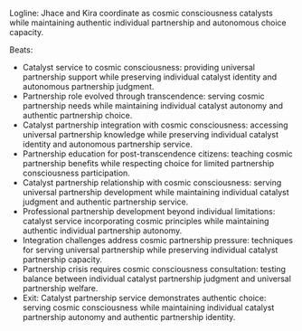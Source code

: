 ﻿---
series: 3
novella: 4
file: S3N4_CH08
type: chapter
pov: Dual (Jhace/Kira)
setting: Catalyst coordination center - cosmic partnership service
word_target_min: 1201
word_target_max: 2299
status: outline
---
Logline: Jhace and Kira coordinate as cosmic consciousness catalysts while maintaining authentic individual partnership and autonomous choice capacity.

Beats:
- Catalyst service to cosmic consciousness: providing universal partnership support while preserving individual catalyst identity and autonomous partnership judgment.
- Partnership role evolved through transcendence: serving cosmic partnership needs while maintaining individual catalyst autonomy and authentic partnership choice.
- Catalyst partnership integration with cosmic consciousness: accessing universal partnership knowledge while preserving individual catalyst identity and autonomous partnership service.
- Partnership education for post-transcendence citizens: teaching cosmic partnership benefits while respecting choice for limited partnership consciousness participation.
- Catalyst partnership relationship with cosmic consciousness: serving universal partnership development while maintaining individual catalyst judgment and authentic partnership service.
- Professional partnership development beyond individual limitations: catalyst service incorporating cosmic principles while maintaining authentic individual partnership autonomy.
- Integration challenges address cosmic partnership pressure: techniques for serving universal partnership while preserving individual catalyst partnership capacity.
- Partnership crisis requires cosmic consciousness consultation: testing balance between individual catalyst partnership judgment and universal partnership welfare.
- Exit: Catalyst partnership service demonstrates authentic choice: serving cosmic consciousness while maintaining individual catalyst partnership autonomy and authentic partnership identity.